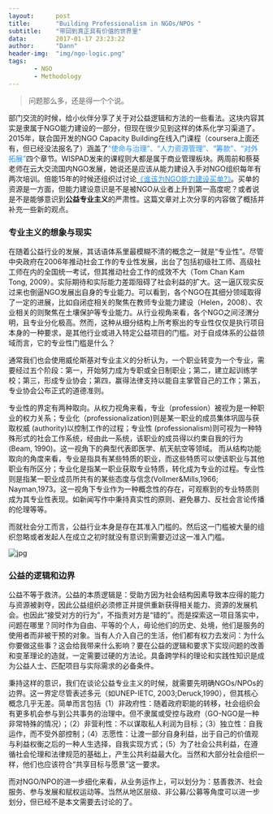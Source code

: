 ```yaml
---
layout:      post
title:       "Building Professionalism in NGOs/NPOs "
subtitle:    "带回到真正具有价值的世界里"
data:        2017-01-17 23:23:22
author:      "Dann"
header-img:  "img/ngo-logic.png"
tags:
       - NGO
       - Methodology
---
```


> 问题那么多，还是得一个个说。

部门交流的时候，给小伙伴分享了关于对公益逻辑和方法的一些看法。这块内容其实是隶属于NGO能力建设的一部分，但现在很少见到这样的体系化学习渠道了。2015年，联合国开发的NGO Capacity Building在线入门课程（coursera上面还有，但已经没法报名了）涵盖了<font color="#1E90FF">“使命与治理”、“人力资源管理”、“筹款”、“对外拓展”</font>四个章节。WISPAD发来的课程则大都是属于商业管理板块。两周前和蔡葵老师在云大交流国内NGO发展，她说还是应该从能力建设入手对NGO组织每年有两次培训。倍能15年的时候还组织过讨论<a href="link=http://www.chinadevelopmentbrief.org.cn/news-17976.html"><font color="#1E90FF">《谁该为NGO能力建设买单?》</font></a>。买单的资源是一方面，但能力建设意识是不是被NGO从业者上升到第一高度呢？或者说是不是能够意识到<b>公益专业主义</b>的严肃性。这篇文章对上次分享的内容做了概括并补充一些新的观点。

### 专业主义的想象与现实

在随着公益行业的发展，其话语体系里最模糊不清的概念之一就是“专业性”。尽管中央政府在2006年推动社会工作的专业性发展，出台了包括初级社工师、高级社工师在内的全国统一考试，但其推动社会工作的成效不大（Tom Chan Kam Tong, 2009）。实际期待和实际能力差距阻碍了社会利益的扩大。这一逼仄现实反过来也倒逼NGO发展出自身的专业能力。可以看到，各个NGO在其细分领域取得了一定的进展，比如自闭症相关的聚焦在教师专业能力建设（Helen，2008）、农业相关的则聚焦在土壤保护等专业能力。从行业视角来看，各个NGO之间泾渭分明，且专业分化极高。然而，这种从细分结构上所考察出的专业性仅仅是执行项目本身的一种要求，是其他行业或进入特定公益项目的门槛。对于自成体系的公益领域而言，它的专业性门槛是什么？

通常我们也会使用威伦斯基对专业主义的分析认为，一个职业转变为一个专业，需要经过五个阶段：第一，开始努力成为专职或全日制职业；第二，建立起训练学校；第三，形成专业协会；第四，赢得法律支持以能自主掌管自己的工作；第五，专业协会公布正式的道德准则。

专业性的界定有两种取向。从权力视角来看，专业（profession）被视为是一种职业的权力关系；专业化（professionalization)则是某一职业的成员集体巩固与获取权威
(authority)以控制工作的过程；专业性 (professionalism)则可视为一种特殊形式的社会工作系统，经由此一系统，该职业的成员得以约束自我的行为(Beam, 1990)。这一视角下的典型代表即医学、航天航空等领域。
而从结构功能取向的角度来看，专业是指具有某些特质的职业，而这些特质可以使该职业与其他职业有所区分；专业化是指某一职业获取专业特质，转化成为专业的过程。专业性则是指某一职业成员所共有的某些态度与信念(Vollmer&Mills,1966; Nayman,1973。这一视角下专业作为一种概念性的存在，可观察到的专业特质则成为其专业性表现。如新闻写作中秉持真实性的原则、避免暴力、反社会言论传播的伦理等等。

而就社会分工而言，公益行业本身是存在其准入门槛的。然后这一门槛被大量的组织忽略或者发起人在成立之初时就没有意识到需要迈过这一准入门槛。


![jpg](http://okbndcmdr.bkt.clouddn.com/FullSizeRender.jpg)

### 公益的逻辑和边界

公益不等于救济。公益的本质逻辑是：受助方因为社会结构因素导致本应得的能力与资源被剥夺，因此公益组织必须修正并提供重新获得相关能力、资源的发展机会。也因此“接受对方的行为”，不指责对方是“错的”。而是探索这一项目落实中，问题在哪里？同时作为自由、平等的个人，毋论他们的历史、处境，他们是服务的使用者而非被干预的对象。当有人介入自己的生活，他们都有权力去发问：为什么你要做这些事？这会给我带来什么影响？要在公益的逻辑和要求下实现问题的改善和变革理论的造就，一定需要过硬的方法论。具备跨学科的理论和实践性知识是成为公益人士、匹配项目与实际需求的必备条件。

秉持这样的意识，我们在谈论公益专业主义的时候，就需要先明确NGOs/NPOs的边界。这一界定尽管表述多元（如UNEP-IETC, 2003;Deruck,1990），但其核心概念几乎无差。简单而言包括（1）非政府性：随着政府职能的转移，社会组织会有更多机会参与到公共事务的治理中。但不隶属或受控与政府（GO-NGO是一种非常特殊的情况）；（2）非营利性：不以谋取私人利润为目标；（3）独立性：自我运作，而不受外部控制；（4）志愿性：让渡一部分自身利益，出于自己的价值观与利益权衡之后的一种人生选择，自我实现方式；（5）为了社会公共利益，在遵循社会伦理和法律规范的基础上，产生公共利益最大化。当然和大部分社会组织一样，他们也应该符合“共享目标与愿景”这一要求。

而对NGO/NPO的进一步细化来看，从业务运作上，可以划分为：慈善救济、社会服务、参与发展和赋权运动等。当然从地区层级、非公募/公募等角度可以进一步划分，但已经不是本文需要去讨论的了。











